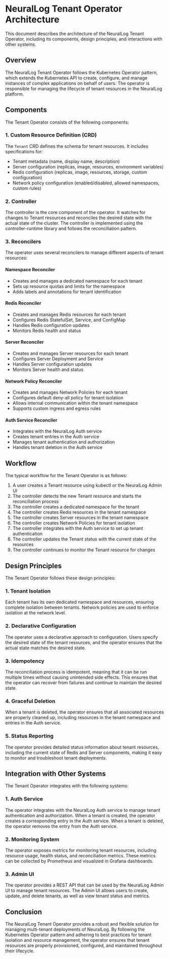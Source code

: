 # NeuralLog Tenant Operator Architecture

This document describes the architecture of the NeuralLog Tenant Operator, including its components, design principles, and interactions with other systems.

## Overview

The NeuralLog Tenant Operator follows the Kubernetes Operator pattern, which extends the Kubernetes API to create, configure, and manage instances of complex applications on behalf of users. The operator is responsible for managing the lifecycle of tenant resources in the NeuralLog platform.

## Components

The Tenant Operator consists of the following components:

### 1. Custom Resource Definition (CRD)

The `Tenant` CRD defines the schema for tenant resources. It includes specifications for:

- Tenant metadata (name, display name, description)
- Server configuration (replicas, image, resources, environment variables)
- Redis configuration (replicas, image, resources, storage, custom configuration)
- Network policy configuration (enabled/disabled, allowed namespaces, custom rules)

### 2. Controller

The controller is the core component of the operator. It watches for changes to Tenant resources and reconciles the desired state with the actual state of the cluster. The controller is implemented using the controller-runtime library and follows the reconciliation pattern.

### 3. Reconcilers

The operator uses several reconcilers to manage different aspects of tenant resources:

#### Namespace Reconciler

- Creates and manages a dedicated namespace for each tenant
- Sets up resource quotas and limits for the namespace
- Adds labels and annotations for tenant identification

#### Redis Reconciler

- Creates and manages Redis resources for each tenant
- Configures Redis StatefulSet, Service, and ConfigMap
- Handles Redis configuration updates
- Monitors Redis health and status

#### Server Reconciler

- Creates and manages Server resources for each tenant
- Configures Server Deployment and Service
- Handles Server configuration updates
- Monitors Server health and status

#### Network Policy Reconciler

- Creates and manages Network Policies for each tenant
- Configures default deny-all policy for tenant isolation
- Allows internal communication within the tenant namespace
- Supports custom ingress and egress rules

#### Auth Service Reconciler

- Integrates with the NeuralLog Auth service
- Creates tenant entries in the Auth service
- Manages tenant authentication and authorization
- Handles tenant deletion in the Auth service

## Workflow

The typical workflow for the Tenant Operator is as follows:

1. A user creates a Tenant resource using kubectl or the NeuralLog Admin UI
2. The controller detects the new Tenant resource and starts the reconciliation process
3. The controller creates a dedicated namespace for the tenant
4. The controller creates Redis resources in the tenant namespace
5. The controller creates Server resources in the tenant namespace
6. The controller creates Network Policies for tenant isolation
7. The controller integrates with the Auth service to set up tenant authentication
8. The controller updates the Tenant status with the current state of the resources
9. The controller continues to monitor the Tenant resource for changes

## Design Principles

The Tenant Operator follows these design principles:

### 1. Tenant Isolation

Each tenant has its own dedicated namespace and resources, ensuring complete isolation between tenants. Network policies are used to enforce isolation at the network level.

### 2. Declarative Configuration

The operator uses a declarative approach to configuration. Users specify the desired state of the tenant resources, and the operator ensures that the actual state matches the desired state.

### 3. Idempotency

The reconciliation process is idempotent, meaning that it can be run multiple times without causing unintended side effects. This ensures that the operator can recover from failures and continue to maintain the desired state.

### 4. Graceful Deletion

When a tenant is deleted, the operator ensures that all associated resources are properly cleaned up, including resources in the tenant namespace and entries in the Auth service.

### 5. Status Reporting

The operator provides detailed status information about tenant resources, including the current state of Redis and Server components, making it easy to monitor and troubleshoot tenant deployments.

## Integration with Other Systems

The Tenant Operator integrates with the following systems:

### 1. Auth Service

The operator integrates with the NeuralLog Auth service to manage tenant authentication and authorization. When a tenant is created, the operator creates a corresponding entry in the Auth service. When a tenant is deleted, the operator removes the entry from the Auth service.

### 2. Monitoring System

The operator exposes metrics for monitoring tenant resources, including resource usage, health status, and reconciliation metrics. These metrics can be collected by Prometheus and visualized in Grafana dashboards.

### 3. Admin UI

The operator provides a REST API that can be used by the NeuralLog Admin UI to manage tenant resources. The Admin UI allows users to create, update, and delete tenants, as well as view tenant status and metrics.

## Conclusion

The NeuralLog Tenant Operator provides a robust and flexible solution for managing multi-tenant deployments of NeuralLog. By following the Kubernetes Operator pattern and adhering to best practices for tenant isolation and resource management, the operator ensures that tenant resources are properly provisioned, configured, and maintained throughout their lifecycle.
